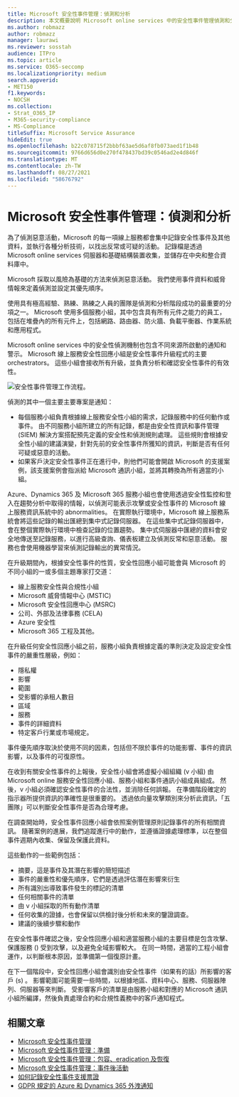 ```yaml
---
title: Microsoft 安全性事件管理：偵測和分析
description: 本文概要說明 Microsoft online services 中的安全性事件管理偵測和分析處理常式。
ms.author: robmazz
author: robmazz
manager: laurawi
ms.reviewer: sosstah
audience: ITPro
ms.topic: article
ms.service: O365-seccomp
ms.localizationpriority: medium
search.appverid:
- MET150
f1.keywords:
- NOCSH
ms.collection:
- Strat_O365_IP
- M365-security-compliance
- MS-Compliance
titleSuffix: Microsoft Service Assurance
hideEdit: true
ms.openlocfilehash: b22c078715f2bbbf63ae5d6af8fb073aed1f1b48
ms.sourcegitcommit: 9766d656d0e270f478437bd39c0546ad2e4d846f
ms.translationtype: MT
ms.contentlocale: zh-TW
ms.lasthandoff: 08/27/2021
ms.locfileid: "58676792"
---
```

# <a name="microsoft-security-incident-management-detection-and-analysis"></a>Microsoft 安全性事件管理：偵測和分析

為了偵測惡意活動，Microsoft 的每一項線上服務都會集中記錄安全性事件及其他資料，並執行各種分析技術，以找出反常或可疑的活動。 記錄檔是透過 Microsoft online services 伺服器和基礎結構裝置收集，並儲存在中央和整合資料庫中。

Microsoft 採取以風險為基礎的方法來偵測惡意活動。 我們使用事件資料和威脅情報來定義偵測並設定其優先順序。

使用具有極高經驗、熟練、熟練之人員的團隊是偵測和分析階段成功的最重要的分項之一。 Microsoft 使用多個服務小組，其中包含具有所有元件之能力的員工，包括在堆疊內的所有元件上，包括網路、路由器、防火牆、負載平衡器、作業系統和應用程式。

Microsoft online services 中的安全性偵測機制也包含不同來源所啟動的通知和警示。 Microsoft 線上服務安全性回應小組是安全性事件升級程式的主要 orchestrators。 這些小組會接收所有升級，並負責分析和確認安全性事件的有效性。

![安全性事件管理工作流程。](../media/assurance-sim-workflow.png)

偵測的其中一個主要主要專案是通知：

- 每個服務小組負責根據線上服務安全性小組的需求，記錄服務中的任何動作或事件。 由不同服務小組所建立的所有記錄，都是由安全性資訊和事件管理 (SIEM) 解決方案搭配預先定義的安全性和偵測規則處理。 這些規則會根據安全性小組的建議演變，針對先前的安全性事件所獲知的資訊，判斷是否有任何可疑或惡意的活動。
- 如果客戶決定安全性事件正在進行中，則他們可能會開啟 Microsoft 的支援案例，該支援案例會指派給 Microsoft 通訊小組，並將其轉換為所有適當的小組。

Azure、Dynamics 365 及 Microsoft 365 服務小組也會使用透過安全性監控和登入在趨勢分析中取得的情報，以偵測可能表示攻擊或安全性事件的 Microsoft 線上服務資訊系統中的 abnormalities。 在實際執行環境中，Microsoft 線上服務系統會將這些記錄的輸出匯總到集中式記錄伺服器。 在這些集中式記錄伺服器中，會在整個實際執行環境中檢查記錄的位置趨勢。 集中式伺服器中匯總的資料會安全地傳送至記錄服務，以進行高級查詢、儀表板建立及偵測反常和惡意活動。 服務也會使用機器學習來偵測記錄輸出的異常情況。

在升級期間內，根據安全性事件的性質，安全性回應小組可能會與 Microsoft 的不同小組的一或多個主題專家打交道：

- 線上服務安全性與合規性小組
- Microsoft 威脅情報中心 (MSTIC) 
- Microsoft 安全性回應中心 (MSRC) 
- 公司、外部及法律事務 (CELA) 
- Azure 安全性
- Microsoft 365 工程及其他。

在升級任何安全性回應小組之前，服務小組負責根據定義的準則決定及設定安全性事件的嚴重性層級，例如：

- 隱私權
- 影響
- 範圍
- 受影響的承租人數目
- 區域
- 服務
- 事件的詳細資料
- 特定客戶行業或市場規定。

事件優先順序取決於使用不同的因素，包括但不限於事件的功能影響、事件的資訊影響，以及事件的可復原性。

在收到有關安全性事件的上報後，安全性小組會將虛擬小組組織 (v 小組) 由 Microsoft online 服務安全性回應小組、服務小組和事件通訊小組成員組成。 然後，v 小組必須確認安全性事件的合法性，並消除任何誤報。 在準備階段確定的指示器所提供資訊的準確性是很重要的。 透過依向量攻擊類別來分析此資訊，「五團隊」可以判斷安全性事件是否為合理考慮。

在調查開始時，安全性事件回應小組會依照案例管理原則記錄事件的所有相關資訊。 隨著案例的進展，我們追蹤進行中的動作，並遵循證據處理標準，以在整個事件週期內收集、保留及保護此資料。

這些動作的一些範例包括：

- 摘要，這是事件及其潛在影響的簡短描述
- 事件的嚴重性和優先順序，它們是透過評估潛在影響來衍生
- 所有識別出導致事件發生的標記的清單
- 任何相關事件的清單
- 由 v 小組採取的所有動作清單
- 任何收集的證據，也會保留以供檢討後分析和未來的鑒證調查。
- 建議的後續步驟和動作

在安全性事件確認之後，安全性回應小組和適當服務小組的主要目標是包含攻擊、保護服務 () 受到攻擊，以及避免全域影響較大。 在同一時間，適當的工程小組會運作，以判斷根本原因，並準備第一個復原計畫。

在下一個階段中，安全性回應小組會識別由安全性事件（如果有的話）所影響的客戶 (s) 。 影響範圍可能需要一些時間，以根據地區、資料中心、服務、伺服器陣列、伺服器等來判斷。 受影響客戶的清單是由服務小組和對應的 Microsoft 通訊小組所編譯，然後負責處理合約和合規性義務中的客戶通知程式。

## <a name="related-articles"></a>相關文章

- [Microsoft 安全性事件管理](assurance-security-incident-management.md)
- [Microsoft 安全性事件管理：準備](assurance-sim-preparation.md)
- [Microsoft 安全性事件管理：包容、eradication 及恢復](assurance-sim-containment-eradication-recovery.md)
- [Microsoft 安全性事件管理：事件後活動](assurance-sim-post-incident-activity.md)
- [如何記錄安全性事件支援票證](/azure/security/fundamentals/event-support-ticket)
- [GDPR 規定的 Azure 和 Dynamics 365 外洩通知](/compliance/regulatory/gdpr-breach-azure-dynamics)
